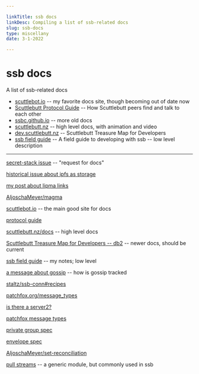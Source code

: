 ```yaml
---

linkTitle: ssb docs
linkDesc: Compiling a list of ssb-related docs
slug: ssb-docs
type: miscellany
date: 3-1-2022

---
```


# ssb docs

A list of ssb-related docs

* [scuttlebot.io](http://scuttlebot.io/) -- my favorite docs site, though
  becoming out of date now
* [Scuttlebutt Protocol Guide](https://ssbc.github.io/scuttlebutt-protocol-guide/) -- How Scuttlebutt peers find and talk to each other
* [ssbc.github.io](https://ssbc.github.io/ssb-server/) -- more old docs
* [scuttlebutt.nz](https://scuttlebutt.nz/) -- high level docs, with
  animation and video
* [dev.scuttlebutt.nz](https://dev.scuttlebutt.nz/#/javascript/?id=ssb-db2)
  -- Scuttlebutt Treasure Map for Developers
* [ssb field guide](https://github.com/nichoth/ssb-field-guide) -- A field guide to developing with ssb -- low level description

-------------------------------------------------------

[secret-stack issue](https://github.com/ssb-js/secret-stack/issues/69) -- "request for docs"

[historical issue about ipfs as storage](https://github.com/ssbc/ssb-server/issues/454#issuecomment-350405818)

[my post about lipma links](https://nichoth.com/projects/dev-diary-lipma/)

[AljoschaMeyer/magma](https://github.com/AljoschaMeyer/magma)

[scuttlebot.io](http://scuttlebot.io/docs/advanced/publish-a-file.html) -- the main good site for docs

[protocol guide](https://ssbc.github.io/scuttlebutt-protocol-guide/)

[scuttlebutt.nz/docs](https://scuttlebutt.nz/docs/) -- high level docs

[Scuttlebutt Treasure Map for Developers -- db2](https://dev.scuttlebutt.nz/#/javascript/?id=ssb-db2) -- newer docs, should be current

[ssb field guide](https://github.com/nichoth/ssb-field-guide) -- my notes; low level

[a message about gossip](https://viewer.scuttlebot.io/%250KAk8CvE7hNeV4GAFyzYdW8Qy%2Bb47tH%2F5O3RdH4znu0%3D.sha256) -- how is gossip tracked

[staltz/ssb-conn#recipes](https://github.com/staltz/ssb-conn#recipes)

[patchfox.org/message_types](https://patchfox.org/#/message_types/)

[is there a server2?](https://github.com/ssbc/ssb-server/issues/759)

[patchfox message types](https://github.com/soapdog/patchfox/tree/master/docs/message_types)

[private group spec](https://github.com/ssbc/private-group-spec)

[envelope spec](https://github.com/ssbc/envelope-spec)

[AljoschaMeyer/set-reconciliation](https://github.com/AljoschaMeyer/set-reconciliation/)

[pull streams](https://pull-stream.github.io/) -- a generic module, but commonly used in ssb


